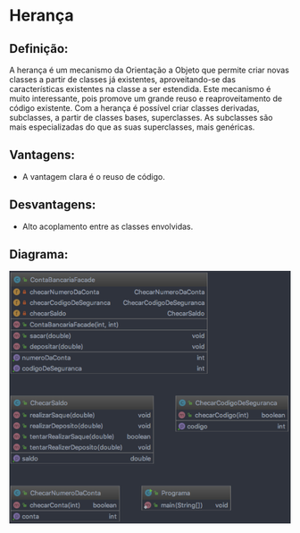 # Herança

## Definição:

A herança é um mecanismo da Orientação a Objeto que permite criar novas classes a partir de 
classes já existentes, aproveitando-se das características existentes na classe a ser estendida. 
Este mecanismo é muito interessante, pois promove um grande reuso e reaproveitamento de código 
existente.  Com a herança é possível criar classes derivadas, subclasses, a partir de classes 
bases, superclasses. As subclasses são mais especializadas do que as suas superclasses, mais 
genéricas.

## Vantagens:

* A vantagem clara é o reuso de código.

## Desvantagens:

* Alto acoplamento entre as classes envolvidas.

## Diagrama:

![alt text](../../imgs/007.png)
